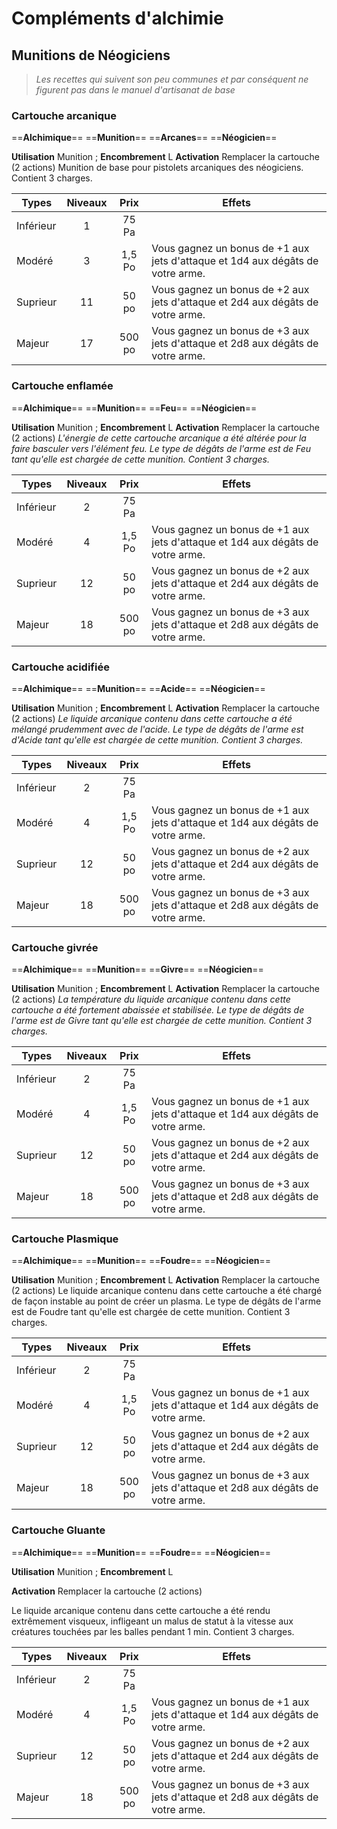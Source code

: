 # Compléments d'alchimie

## Munitions de Néogiciens

> *Les recettes qui suivent son peu communes et par conséquent ne figurent pas dans le manuel d'artisanat de base*

### **Cartouche arcanique**

  ==**Alchimique**== ==**Munition**== ==**Arcanes**== ==**Néogicien**==

**Utilisation** Munition ; **Encombrement** L
**Activation** Remplacer la cartouche (2 actions)
Munition de base pour pistolets arcaniques des néogiciens. Contient 3 charges.

| Types   | Niveaux | Prix   | Effets|
|----------|:-------------:|:--------:|---|
| Inférieur |  1 | 75 Pa | |
| Modéré | 3 | 1,5 Po | Vous gagnez un bonus de +1 aux jets d'attaque et 1d4 aux dégâts de votre arme.|
| Suprieur | 11 | 50 po | Vous gagnez un bonus de +2 aux jets d'attaque et 2d4 aux dégâts de votre arme.|
| Majeur | 17 | 500 po | Vous gagnez un bonus de +3 aux jets d'attaque et 2d8 aux dégâts de votre arme.|


### **Cartouche enflamée**

==**Alchimique**== ==**Munition**== ==**Feu**== ==**Néogicien**==

**Utilisation** Munition ; **Encombrement** L
**Activation** Remplacer la cartouche (2 actions)
*L'énergie de cette cartouche arcanique a été altérée pour la faire basculer vers l'élément feu. Le type de dégâts de l'arme est de Feu tant qu'elle est chargée de cette munition. Contient 3 charges.*


| Types   | Niveaux | Prix   | Effets|
|----------|:-------------:|:--------:|---|
| Inférieur |  2 | 75 Pa | |
| Modéré | 4 | 1,5 Po | Vous gagnez un bonus de +1 aux jets d'attaque et 1d4 aux dégâts de votre arme.|
| Suprieur | 12 | 50 po | Vous gagnez un bonus de +2 aux jets d'attaque et 2d4 aux dégâts de votre arme.|
| Majeur | 18 | 500 po | Vous gagnez un bonus de +3 aux jets d'attaque et 2d8 aux dégâts de votre arme.|

### **Cartouche acidifiée**

==**Alchimique**== ==**Munition**== ==**Acide**== ==**Néogicien**==

**Utilisation** Munition ; **Encombrement** L
**Activation** Remplacer la cartouche (2 actions)
*Le liquide arcanique contenu dans cette cartouche a été mélangé prudemment avec de l'acide. Le type de dégâts de l'arme est d'Acide tant qu'elle est chargée de cette munition. Contient 3 charges.*

| Types   | Niveaux | Prix   | Effets|
|----------|:-------------:|:--------:|---|
| Inférieur |  2 | 75 Pa | |
| Modéré | 4 | 1,5 Po | Vous gagnez un bonus de +1 aux jets d'attaque et 1d4 aux dégâts de votre arme.|
| Suprieur | 12 | 50 po | Vous gagnez un bonus de +2 aux jets d'attaque et 2d4 aux dégâts de votre arme.|
| Majeur | 18 | 500 po | Vous gagnez un bonus de +3 aux jets d'attaque et 2d8 aux dégâts de votre arme.|

### **Cartouche givrée**

==**Alchimique**== ==**Munition**== ==**Givre**== ==**Néogicien**==

**Utilisation** Munition ; **Encombrement** L
**Activation** Remplacer la cartouche (2 actions)
*La température du liquide arcanique contenu dans cette cartouche a été fortement abaissée et stabilisée. Le type de dégâts de l'arme est de Givre tant qu'elle est chargée de cette munition. Contient 3 charges.*

| Types   | Niveaux | Prix   | Effets|
|----------|:-------------:|:--------:|---|
| Inférieur |  2 | 75 Pa | |
| Modéré | 4 | 1,5 Po | Vous gagnez un bonus de +1 aux jets d'attaque et 1d4 aux dégâts de votre arme.|
| Suprieur | 12 | 50 po | Vous gagnez un bonus de +2 aux jets d'attaque et 2d4 aux dégâts de votre arme.|
| Majeur | 18 | 500 po | Vous gagnez un bonus de +3 aux jets d'attaque et 2d8 aux dégâts de votre arme.|

### **Cartouche Plasmique**

==**Alchimique**== ==**Munition**== ==**Foudre**== ==**Néogicien**==

**Utilisation** Munition ; **Encombrement** L
**Activation** Remplacer la cartouche (2 actions)
Le liquide arcanique contenu dans cette cartouche a été chargé de façon instable au point de créer un plasma. Le type de dégâts de l'arme est de Foudre tant qu'elle est chargée de cette munition. Contient 3 charges.

| Types   | Niveaux | Prix   | Effets|
|----------|:-------------:|:--------:|---|
| Inférieur |  2 | 75 Pa | |
| Modéré | 4 | 1,5 Po | Vous gagnez un bonus de +1 aux jets d'attaque et 1d4 aux dégâts de votre arme.|
| Suprieur | 12 | 50 po | Vous gagnez un bonus de +2 aux jets d'attaque et 2d4 aux dégâts de votre arme.|
| Majeur | 18 | 500 po | Vous gagnez un bonus de +3 aux jets d'attaque et 2d8 aux dégâts de votre arme.|

### **Cartouche Gluante**

==**Alchimique**== ==**Munition**== ==**Foudre**== ==**Néogicien**==

**Utilisation** Munition ; **Encombrement** L

**Activation** Remplacer la cartouche (2 actions)

Le liquide arcanique contenu dans cette cartouche a été rendu extrêmement visqueux, infligeant un malus de statut à la vitesse aux créatures touchées par les balles pendant 1 min. Contient 3 charges.

| Types   | Niveaux | Prix   | Effets|
|----------|:-------------:|:--------:|---|
| Inférieur |  2 | 75 Pa | |
| Modéré | 4 | 1,5 Po | Vous gagnez un bonus de +1 aux jets d'attaque et 1d4 aux dégâts de votre arme.|
| Suprieur | 12 | 50 po | Vous gagnez un bonus de +2 aux jets d'attaque et 2d4 aux dégâts de votre arme.|
| Majeur | 18 | 500 po | Vous gagnez un bonus de +3 aux jets d'attaque et 2d8 aux dégâts de votre arme.|